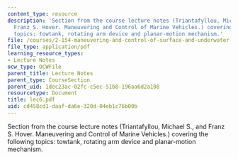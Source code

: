 ```yaml
---
content_type: resource
description: 'Section from the course lecture notes (Triantafyllou, Michael S., and
  Franz S. Hover. Maneuvering and Control of Marine Vehicles.) covering the following
  topics: towtank, rotating arm device and planar-motion mechanism.'
file: /courses/2-154-maneuvering-and-control-of-surface-and-underwater-vehicles-13-49-fall-2004/cd458cd1daafda6e320d04eb1c76b00b_lec6.pdf
file_type: application/pdf
learning_resource_types:
- Lecture Notes
ocw_type: OCWFile
parent_title: Lecture Notes
parent_type: CourseSection
parent_uid: 1dec23ac-02fc-c5ec-51b8-196aa6d2a108
resourcetype: Document
title: lec6.pdf
uid: cd458cd1-daaf-da6e-320d-04eb1c76b00b
---
```

Section from the course lecture notes (Triantafyllou, Michael S., and Franz S. Hover. Maneuvering and Control of Marine Vehicles.) covering the following topics: towtank, rotating arm device and planar-motion mechanism.

